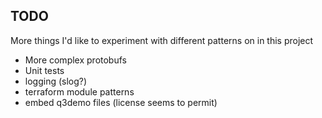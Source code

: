 ## TODO

More things I'd like to experiment with different patterns on in this project

- More complex protobufs
- Unit tests
- logging (slog?)
- terraform module patterns
- embed q3demo files (license seems to permit)
